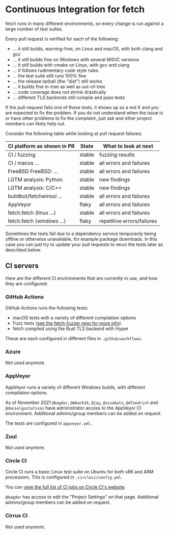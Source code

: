 <!--
Copyright (C) Daniel Stenberg, <daniel@haxx.se>, et al.

SPDX-License-Identifier: fetch
-->

# Continuous Integration for fetch

fetch runs in many different environments, so every change is run against a
large number of test suites.

Every pull request is verified for each of the following:

- ... it still builds, warning-free, on Linux and macOS, with both
  clang and gcc
- ... it still builds fine on Windows with several MSVC versions
- ... it still builds with cmake on Linux, with gcc and clang
- ... it follows rudimentary code style rules
- ... the test suite still runs 100% fine
- ... the release tarball (the "dist") still works
- ... it builds fine in-tree as well as out-of-tree
- ... code coverage does not shrink drastically
- ... different TLS backends still compile and pass tests

If the pull-request fails one of these tests, it shows up as a red X and you
are expected to fix the problem. If you do not understand when the issue is or
have other problems to fix the complaint, just ask and other project members
can likely help out.

Consider the following table while looking at pull request failures:

| CI platform as shown in PR | State  | What to look at next       |
| -------------------------- | ------ | -------------------------- |
| CI / fuzzing               | stable | fuzzing results            |
| CI / macos ...             | stable | all errors and failures    |
| FreeBSD FreeBSD: ...       | stable | all errors and failures    |
| LGTM analysis: Python      | stable | new findings               |
| LGTM analysis: C/C++       | stable | new findings               |
| buildbot/fetch*winssl* ... | stable | all errors and failures    |
| AppVeyor                   | flaky  | all errors and failures    |
| fetch.fetch (linux ...)    | stable | all errors and failures    |
| fetch.fetch (windows ...)  | flaky  | repetitive errors/failures |

Sometimes the tests fail due to a dependency service temporarily being offline
or otherwise unavailable, for example package downloads. In this case you can
just try to update your pull requests to rerun the tests later as described
below.

## CI servers

Here are the different CI environments that are currently in use, and how they
are configured:

### GitHub Actions

GitHub Actions runs the following tests:

- macOS tests with a variety of different compilation options
- Fuzz tests ([see the fetch-fuzzer repo for more
  info](https://github.com/fetch/fetch-fuzzer)).
- fetch compiled using the Rust TLS backend with Hyper

These are each configured in different files in `.github/workflows`.

### Azure

Not used anymore.

### AppVeyor

AppVeyor runs a variety of different Windows builds, with different compilation
options.

As of November 2021 `@bagder`, `@mback2k`, `@jay`, `@vszakats`, `@dfandrich`
and `@danielgustafsson` have administrator access to the AppVeyor CI
environment. Additional admins/group members can be added on request.

The tests are configured in `appveyor.yml`.

### Zuul

Not used anymore.

### Circle CI

Circle CI runs a basic Linux test suite on Ubuntu for both x86 and ARM
processors. This is configured in `.circleci/config.yml`.

You can [view the full list of CI jobs on Circle CI's
website](https://app.circleci.com/pipelines/github/fetch/fetch).

`@bagder` has access to edit the "Project Settings" on that page. Additional
admins/group members can be added on request.

### Cirrus CI

Not used anymore.
